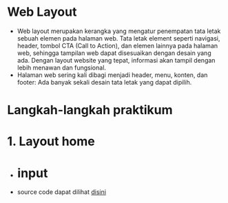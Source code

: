 # Web Layout
- Web layout merupakan kerangka yang mengatur penempatan tata letak sebuah elemen pada halaman web. Tata letak element seperti navigasi, header, tombol CTA (Call to Action), dan elemen lainnya pada halaman web, sehingga tampilan web dapat disesuaikan dengan desain yang ada. Dengan layout website yang tepat, informasi akan tampil dengan lebih menawan dan fungsional.
- Halaman web sering kali dibagi menjadi header, menu, konten, dan footer: Ada banyak sekali desain tata letak yang dapat dipilih.

# Langkah-langkah praktikum
# 1. Layout home
- # input
- source code dapat dilihat [disini](https://github.com/aditya-sultan/Lab4Web/blob/master/lab4_layout/home.html)
